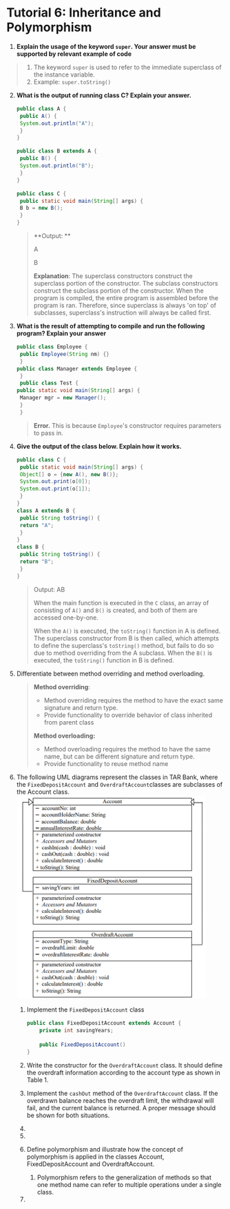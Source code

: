 # Tutorial 6: Inheritance and Polymorphism

1. **Explain the usage of the keyword `super`. Your answer must be supported by relevant example of code**

  > 1. The keyword `super` is used to refer to the immediate superclass of the instance variable.
  > 2. Example: `super.toString()`

2. **What is the output of running class C? Explain your answer.**

   ```java
   public class A {
    public A() {
    System.out.println("A");
    }
   }
   ```

   ```java
   public class B extends A {
    public B() {
    System.out.println("B");
    }
   }
   ```

   ```java
   public class C {
    public static void main(String[] args) {
    B b = new B();
    }
   }
   ```

   > **Output: **
   >
   > A
   >
   > B
   >
   > **Explanation**: The superclass constructors construct the superclass portion of the constructor. The subclass constructors construct the subclass portion of the constructor. When the program is compiled, the entire program is assembled before the program is ran. Therefore, since superclass is always 'on top' of subclasses, superclass's instruction will always be called first.

3. **What is the result of attempting to compile and run the following program? Explain your answer**

   ```java
   public class Employee {
    public Employee(String nm) {}
    }
   public class Manager extends Employee {
    }
    public class Test {
   public static void main(String[] args) {
    Manager mgr = new Manager();
    }
    }
   ```

   > **Error.** This is because `Employee`'s constructor requires parameters to pass in.

4. **Give the output of the class below. Explain how it works.**

   ```java
   public class C {
    public static void main(String[] args) {
    Object[] o = {new A(), new B()};
    System.out.print(o[0]);
    System.out.print(o[1]);
    }
   }
   class A extends B {
    public String toString() {
    return "A";
    }
   }
   class B {
    public String toString() {
    return "B";
    }
   }
   ```

   > Output: AB
   >
   > 
   >
   > When the main function is executed in the `C` class, an array of consisting of `A()` and `B()` is created, and both of them are accessed one-by-one.
   >
   > When the `A()` is executed, the `toString()` function in A is defined. The superclass constructor from B is then called, which attempts to define the superclass's `toString()` method, but fails to do so due to method overriding from the A subclass.
   > When the `B()` is executed, the `toString()` function in B is defined.

5. Differentiate between method overriding and method overloading.

   > **Method overriding**: 
   >
   > - Method overriding requires the method to have the exact same signature and return type.
   > - Provide functionality to override behavior of class inherited from parent class
   >
   > **Method overloading:** 
   >
   > - Method overloading requires the method to have the same name, but can be different signature and return type. 
   > - Provide functionality to reuse method name

6. The following UML diagrams represent the classes in TAR Bank, where the `FixedDepositAccount` and `OverdraftAccount`classes are subclasses of the Account class. 
   ![Account UML Diagram](img/Account-img-T6Q6)

   1. Implement the `FixedDepositAccount` class

      ```java
      public class FixedDepositAccount extends Account {
          private int savingYears;
          
          public FixedDepositAccount()
      }
      ```

      

   2. Write the constructor for the `OverdraftAccount` class. It should define the overdraft information according to the account type as shown in Table 1.

   3. Implement the `cashOut` method of the `OverdraftAccount` class. If the overdrawn balance reaches the overdraft limit, the withdrawal will fail, and the current balance is returned. A proper message should be shown for both situations.

   4.  

   5.  

   6. Define polymorphism and illustrate how the concept of polymorphism is applied in the classes Account, FixedDepositAccount and OverdraftAccount.

      1. Polymorphism refers to the generalization of methods so that one method name can refer to multiple operations under a single class.

   7. 